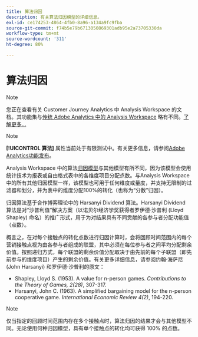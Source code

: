 ```yaml
---
title: 算法归因
description: 有关算法归因模型的详细信息。
exl-id: ce174253-4864-4fb0-8a96-a134a9fc9fba
source-git-commit: f74b5e79b6713050869301adb95e2a73705330da
workflow-type: tm+mt
source-wordcount: '311'
ht-degree: 80%

---
```


# 算法归因

>[!NOTE]
>
>您正在查看有关 Customer Journey Analytics 中 Analysis Workspace 的文档。其功能集与[传统 Adobe Analytics 中的 Analysis Workspace](https://experienceleague.adobe.com/docs/analytics/analyze/analysis-workspace/home.html?lang=zh-Hans) 略有不同。[了解更多...](/help/getting-started/cja-aa.md)

>[!NOTE]
>
>**[!UICONTROL 算法]** 属性当前处于有限测试中。有关更多信息，请参阅[Adobe Analytics功能发布](https://experienceleague.adobe.com/docs/analytics/landing/an-releases.html)。

Analysis Workspace 中的算法[归因模型](models.md)与其他模型有所不同，因为该模型会使用统计技术为报表或自由格式表中的各维度项目分配点数。与Analysis Workspace中的所有其他归因模型一样，该模型也可用于任何维度或量度，并支持无限制的过滤器和划分，并为表中的维度分配100%的转化（也称为“分数”归因）。

归因算法基于合作博弈理论中的 Harsanyi Dividend 算法。Harsanyi Dividend 算法是对“沙普利值”解决方案（以诺贝尔经济学奖获得者罗伊德·沙普利 (Lloyd Shapley) 命名）的推广形式，用于为对结果具有不同贡献的各参与者分配功能值（点数）。

概言之，在对每个接触点的转化点数进行归因计算时，会将回顾时间范围内的每个营销接触点视为由各参与者组成的联盟，其中必须在每位参与者之间平均分配剩余价值。按照递归方式，每个联盟的剩余价值分配取决于由先前的每个子联盟（即先前参与的维度项目）产生的剩余价值。有关更多详细信息，请参阅约翰·海萨尼 (John Harsanyi) 和罗伊德·沙普利的原文：

* Shapley, Lloyd S. (1953). A value for n-person games. *Contributions to the Theory of Games, 2(28)*, 307-317.
* Harsanyi, John C. (1963). A simplified bargaining model for the n-person cooperative game. *International Economic Review 4(2)*, 194-220.

>[!NOTE]
>
>仅当指定的回顾时间范围内存在多个接触点时，算法归因的结果才会与其他模型不同。无论使用何种归因模型，具有单个接触点的转化均可获得 100% 的点数。
